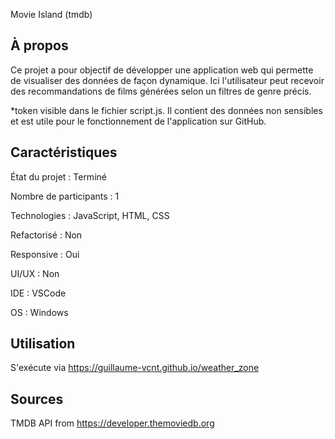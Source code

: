 Movie Island (tmdb)

## À propos

Ce projet a pour objectif de développer une application web qui permette de visualiser des données de façon dynamique. Ici l'utilisateur peut recevoir des recommandations de
films générées selon un filtres de genre précis.

*token visible dans le fichier script.js. Il contient des données non sensibles et est utile pour le fonctionnement de l'application sur GitHub.

## Caractéristiques

État du projet : Terminé

Nombre de participants : 1 

Technologies : JavaScript, HTML, CSS

Refactorisé : Non 

Responsive : Oui

UI/UX : Non

IDE : VSCode

OS : Windows 

## Utilisation

S'exécute via https://guillaume-vcnt.github.io/weather_zone

## Sources

TMDB API from https://developer.themoviedb.org
